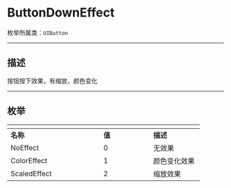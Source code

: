 # ButtonDownEffect

枚举所属类：`UIButton` 

------------------------------------------------------------------------------------------
## 描述

按钮按下效果，有缩放，颜色变化

------------------------------------------------------------------------------------------
## 枚举

|<div style="width:200px"></div>|<div style="width:100px"></div>|<div style="width:100px"></div>|
|:---   |:---|:---|
|**名称**   |**值**  |**描述**|
|NoEffect   |0   |无效果|
|ColorEffect|1   |颜色变化效果|
|ScaledEffect  |2   |缩放效果|

